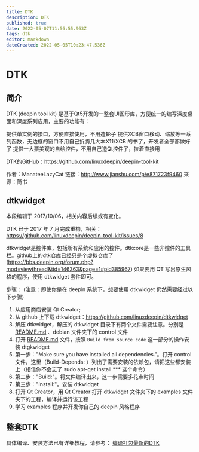 ```yaml
---
title: DTK
description: DTK
published: true
date: 2022-05-07T11:56:55.963Z
tags: dtk
editor: markdown
dateCreated: 2022-05-05T10:23:47.536Z
---
```


# DTK
## 简介
DTK (deepin tool kit) 是基于Qt5开发的一整套UI图形库，方便统一的编写深度桌面和深度系列应用，主要的功能有：

提供单实例的接口，方便直接使用，不用造轮子
提供XCB窗口移动、缩放等一系列函数，无边框的窗口不用自己折腾几大本X11/XCB 的书了，开发者全部都做好了
提供一大票美观的自绘控件，不用自己造Qt控件了，拉着直接用

DTK的GitHub：https://github.com/linuxdeepin/deepin-tool-kit

作者：ManateeLazyCat
链接：http://www.jianshu.com/p/e871723f9460
來源：简书

## dtkwidget
本段编辑于 2017/10/06，相关内容后续或有变化。

DTK 已于 2017 年 7 月完成重构，相关：https://github.com/linuxdeepin/deepin-tool-kit/issues/8

dtkwidget是控件库，包括所有系统和应用的控件。dtkcore是一些非控件的工具栏。github上的dtk仓库已经只是个虚拟仓库了 (https://bbs.deepin.org/forum.php?mod=viewthread&tid=146363&page=1#pid385967)
如果要用 QT 写出原生风格的程序，使用 dtkwidget 套件即可。

步骤：
(注意：即使你是在 deepin 系统下，想要使用 dtkwidget 仍然需要经过以下步骤)
1. 从应用商店安装 Qt Creator;
2. 从 github 上下载 dtkwidget：https://github.com/linuxdeepin/dtkwidget
3. 解压 dtkwidget，解压的 dtkwidget 目录下有两个文件需要注意。分别是 [README.md](https://github.com/linuxdeepin/dtkwidget/blob/master/README.md) 、debian 文件夹下的 control 文件
4. 打开 [README.md](https://github.com/linuxdeepin/dtkwidget/blob/master/README.md) 文件，按照 `Build from source code` 这一部分的操作安装 dtgkwidget
5. 第一步："Make sure you have installed all dependencies."。打开 control 文件，这里（Build-Depends: ）列出了需要安装的依赖包，请把这些都安装上（相信你不会忘了 sudo apt-get install *** 这个命令）
6. 第二步："Build:"。将文件编译出来，这一步需要多花点时间
7. 第三步："Install:"。安装 dtkwidget
8. 打开 Qt Creator，用 Qt Creator 打开 dtkwidget 文件夹下的 examples 文件夹下的工程，编译并运行该工程
9. 学习 examples 程序并开发你自己的 deepin 风格程序

## 整套DTK
具体编译、安装方法已有详细教程，请参考：
[编译打包最新的DTK](https://github.com/rekols/docs/wiki/%E7%BC%96%E8%AF%91%E6%89%93%E5%8C%85%E6%9C%80%E6%96%B0%E7%9A%84DTK)